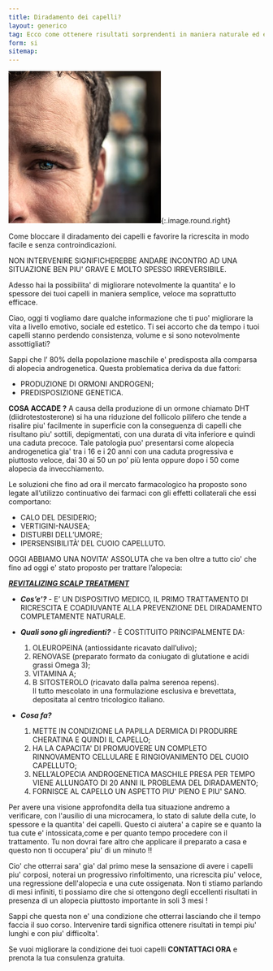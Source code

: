```yaml
---
title: Diradamento dei capelli?
layout: generico
tag: Ecco come ottenere risultati sorprendenti in maniera naturale ed efficace.
form: si
sitemap:
---
```


![](images/ricrescita/revitalizing.jpg){:.image.round.right}

Come bloccare il diradamento dei capelli e favorire la ricrescita in modo facile e senza controindicazioni.

NON INTERVENIRE SIGNIFICHEREBBE ANDARE INCONTRO AD UNA SITUAZIONE BEN PIU' GRAVE E MOLTO SPESSO IRREVERSIBILE.

Adesso hai la possibilita' di migliorare notevolmente la quantita' e lo spessore dei tuoi capelli in maniera semplice, veloce ma soprattutto efficace.

Ciao, oggi ti vogliamo dare qualche informazione che ti puo' migliorare la vita a livello emotivo, sociale ed estetico.
Ti sei accorto che da tempo i tuoi capelli stanno perdendo consistenza, volume e si sono notevolmente assottigliati?

Sappi che l’ 80% della popolazione maschile e' predisposta alla comparsa di alopecia androgenetica. Questa problematica deriva da due fattori:
* PRODUZIONE DI ORMONI ANDROGENI;
* PREDISPOSIZIONE GENETICA.

**COSA ACCADE ?**
A causa della produzione di un ormone chiamato DHT (diidrotestosterone) si ha una riduzione del follicolo pilifero che tende a risalire piu' facilmente in superficie con la conseguenza di capelli che risultano piu' sottili, depigmentati, con una durata di vita inferiore e quindi una caduta precoce. Tale patologia puo' presentarsi  come alopecia androgenetica gia' tra i 16 e i 20 anni con una caduta progressiva e piuttosto veloce, dai 30 ai 50 un po’ più lenta oppure dopo i 50 come alopecia da invecchiamento.

Le soluzioni che fino ad ora il mercato farmacologico ha proposto sono legate all’utilizzo continuativo dei farmaci con gli effetti collaterali che essi comportano:
* CALO DEL DESIDERIO;
* VERTIGINI-NAUSEA;
* DISTURBI DELL’UMORE;
* IPERSENSIBILITÀ’ DEL CUOIO CAPELLUTO.

OGGI ABBIAMO UNA NOVITA' ASSOLUTA che va ben oltre a tutto cio' che fino ad oggi e' stato proposto per trattare l’alopecia:

***<u>REVITALIZING SCALP TREATMENT</u>***
* ***Cos’e'?*** - E’ UN DISPOSITIVO MEDICO, IL PRIMO TRATTAMENTO DI RICRESCITA E COADIUVANTE ALLA PREVENZIONE DEL DIRADAMENTO COMPLETAMENTE NATURALE.

* ***Quali sono gli ingredienti?*** - È COSTITUITO PRINCIPALMENTE DA:
	1. OLEUROPEINA (antiossidante ricavato dall’ulivo);
	2. RENOVASE (preparato formato da coniugato di glutatione e acidi grassi Omega 3);
	3. VITAMINA A;
	4. B SITOSTEROLO (ricavato dalla palma serenoa repens).<br>Il tutto mescolato in una formulazione esclusiva e brevettata, depositata al centro tricologico italiano.
* ***Cosa fa?***
	1. METTE IN CONDIZIONE LA PAPILLA DERMICA DI PRODURRE CHERATINA E QUINDI IL CAPELLO;
	2. HA LA CAPACITA' DI PROMUOVERE UN COMPLETO RINNOVAMENTO CELLULARE E RINGIOVANIMENTO DEL CUOIO CAPELLUTO;
	3. NELL’ALOPECIA ANDROGENETICA MASCHILE PRESA PER TEMPO VIENE ALLUNGATO DI 20 ANNI IL PROBLEMA DEL DIRADAMENTO;
	4. FORNISCE AL CAPELLO UN ASPETTO PIU' PIENO E PIU' SANO.

Per avere una visione approfondita della tua situazione andremo a verificare, con l'ausilio di una microcamera, lo stato di salute della cute, lo spessore e la quantita' dei capelli. Questo ci aiutera' a capire se e quanto la tua cute e' intossicata,come e per quanto tempo procedere con il trattamento. Tu non dovrai fare altro che applicare il preparato a casa e questo non ti occupera' piu' di un minuto !!

Cio' che otterrai sara' gia' dal primo mese la sensazione di avere i capelli piu' corposi, noterai un progressivo rinfoltimento, una ricrescita piu' veloce, una regressione dell'alopecia e una cute ossigenata. Non ti stiamo parlando di mesi infiniti, ti possiamo dire che si ottengono degli eccellenti risultati in presenza di un alopecia piuttosto importante in soli 3 mesi !

Sappi che questa non e' una condizione che otterrai lasciando che il tempo faccia il suo corso. Intervenire tardi significa ottenere risultati in tempi piu' lunghi e con piu' difficolta'.

Se vuoi migliorare la condizione dei tuoi capelli **CONTATTACI ORA** e prenota la tua consulenza gratuita.